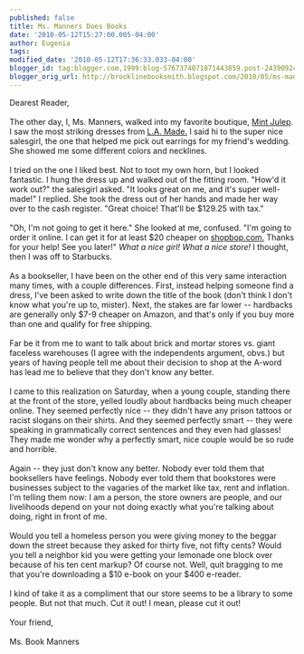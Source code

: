```yaml
---
published: false
title: Ms. Manners Does Books
date: '2010-05-12T15:27:00.005-04:00'
author: Eugenia
tags: 
modified_date: '2010-05-12T17:36:33.033-04:00'
blogger_id: tag:blogger.com,1999:blog-5767374071871443859.post-2439092407615782855
blogger_orig_url: http://brooklinebooksmith.blogspot.com/2010/05/ms-manners-does-books.html
---
```


Dearest Reader,<br /><br />The other day, I, Ms. Manners, walked into my favorite boutique, <a href="http://www.shopmintjulep.com/">Mint Julep</a>. I saw the most striking dresses from <a href="http://www.lamade.net/">L.A. Made.</a> I said hi to the super nice salesgirl, the one that helped me pick out earrings for my friend's wedding. She showed me some different colors and necklines. <br /><br />I tried on the one I liked best. Not to toot my own horn, but I looked fantastic. I hung the dress up and walked out of the fitting room. "How'd it work out?" the salesgirl asked. "It looks great on me, and it's super well-made!" I replied. She took the dress out of her hands and made her way over to the cash register. "Great choice! That'll be $129.25 with tax."<br /><br />"Oh, I'm not going to get it here." She looked at me, confused. "I'm going to order it online. I can get it for at least $20 cheaper on <a href="http://www.shopbop.com/">shopbop.com.</a> Thanks for your help! See you later!" <i>What a nice girl! What a nice store!</i> I thought, then I was off to Starbucks.<br /><br />As a bookseller, I have been on the other end of this very same interaction many times, with a couple differences. First, instead helping someone find a dress, I've been asked to write down the title of the book (don't think I don't know what you're up to, mister). Next, the stakes are far lower -- hardbacks are generally only $7-9 cheaper on Amazon, and that's only if you buy more than one and qualify for free shipping.<br /><br />Far be it from me to want to talk about brick and mortar stores vs. giant faceless warehouses (I agree with the independents argument, obvs.) but years of having people tell me about their decision to shop at the A-word has lead me to believe that they don't know any better.<br /><br />I came to this realization on Saturday, when a young couple, standing there at the front of the store, yelled loudly about hardbacks being much cheaper online. They seemed perfectly nice -- they didn't have any prison tattoos or racist slogans on their shirts. And they seemed perfectly smart -- they were speaking in grammatically correct sentences and they even had glasses! They made me wonder why a perfectly smart, nice couple would be so rude and horrible.<br /><br />Again -- they just don't know any better. Nobody ever told them that booksellers have feelings. Nobody ever told them that bookstores were businesses subject to the vagaries of the market like tax, rent and inflation. I'm telling them now: I am a person, the store owners are people, and our livelihoods depend on your not doing exactly what you're talking about doing, right in front of me. <br /><br />Would you tell a homeless person you were giving money to the beggar down the street because they asked for thirty five, not fifty cents? Would you tell a neighbor kid you were getting your lemonade one block over because of his ten cent markup? Of course not. Well, quit bragging to me that you're downloading a $10 e-book on your $400 e-reader.<br /><br />I kind of take it as a compliment that our store seems to be a library to some people. But not that much. Cut it out! I mean, please cut it out! <br /><br />Your friend,<br /><br />Ms. Book Manners